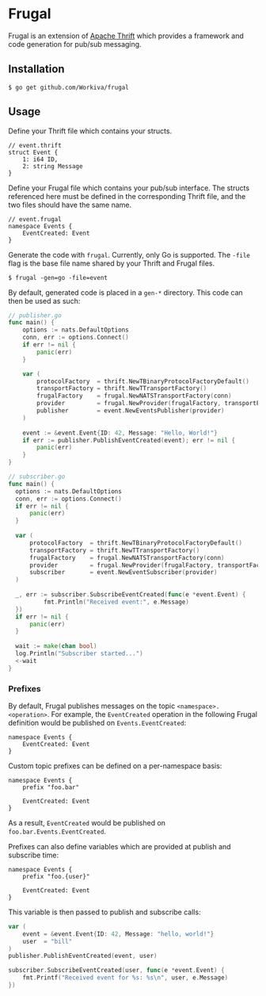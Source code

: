 # Frugal

Frugal is an extension of [Apache Thrift](https://thrift.apache.org/) which provides a framework and code generation for pub/sub messaging.

## Installation

```
$ go get github.com/Workiva/frugal
```

## Usage

Define your Thrift file which contains your structs.

```thrift
// event.thrift
struct Event {
    1: i64 ID,
    2: string Message
}
```

Define your Frugal file which contains your pub/sub interface. The structs referenced here must be defined in the corresponding Thrift file, and the two files should have the same name.

```thrift
// event.frugal
namespace Events {
    EventCreated: Event
}
```

Generate the code with `frugal`. Currently, only Go is supported. The `-file` flag is the base file name shared by your Thrift and Frugal files.

```
$ frugal -gen=go -file=event
```

By default, generated code is placed in a `gen-*` directory. This code can then be used as such:

```go
// publisher.go
func main() {
    options := nats.DefaultOptions
    conn, err := options.Connect()
    if err != nil {
        panic(err)
    }

    var (
        protocolFactory  = thrift.NewTBinaryProtocolFactoryDefault()
        transportFactory = thrift.NewTTransportFactory()
        frugalFactory    = frugal.NewNATSTransportFactory(conn)
        provider         = frugal.NewProvider(frugalFactory, transportFactory, protocolFactory)
        publisher        = event.NewEventsPublisher(provider)
    )
    
    event := &event.Event{ID: 42, Message: "Hello, World!"}
    if err := publisher.PublishEventCreated(event); err != nil {
        panic(err)
    }
}
```

```go
// subscriber.go
func main() {
  options := nats.DefaultOptions
  conn, err := options.Connect()
  if err != nil {
      panic(err)
  }
  
  var (
      protocolFactory  = thrift.NewTBinaryProtocolFactoryDefault()
      transportFactory = thrift.NewTTransportFactory()
      frugalFactory    = frugal.NewNATSTransportFactory(conn)
      provider         = frugal.NewProvider(frugalFactory, transportFactory, protocolFactory)
      subscriber       = event.NewEventSubscriber(provider)
  )
  
  _, err := subscriber.SubscribeEventCreated(func(e *event.Event) {
          fmt.Println("Received event:", e.Message)
  })
  if err != nil {
      panic(err)
  }
  
  wait := make(chan bool)
  log.Println("Subscriber started...")
  <-wait
}
```

### Prefixes

By default, Frugal publishes messages on the topic `<namespace>.<operation>`. For example, the `EventCreated` operation in the following Frugal definition would be published on `Events.EventCreated`:

```thrift
namespace Events {
    EventCreated: Event
}
```

Custom topic prefixes can be defined on a per-namespace basis:

```thrift
namespace Events {
    prefix "foo.bar"
    
    EventCreated: Event
}
```

As a result, `EventCreated` would be published on `foo.bar.Events.EventCreated`.

Prefixes can also define variables which are provided at publish and subscribe time:

```thrift
namespace Events {
    prefix "foo.{user}"
    
    EventCreated: Event
}
```

This variable is then passed to publish and subscribe calls:

```go
var (
    event = &event.Event{ID: 42, Message: "hello, world!"}
    user  = "bill"
)
publisher.PublishEventCreated(event, user)

subscriber.SubscribeEventCreated(user, func(e *event.Event) {
    fmt.Printf("Received event for %s: %s\n", user, e.Message)
})
```
